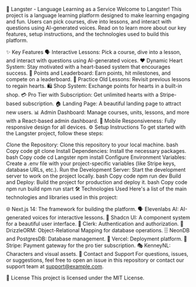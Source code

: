 🏫 Langster - Language Learning as a Service
Welcome to Langster! This project is a language learning platform designed to make learning engaging and fun. Users can pick courses, dive into lessons, and interact with questions using AI-generated voices. Read on to learn more about our key features, setup instructions, and the technologies used to build this platform.

✨ Key Features
🗣 Interactive Lessons: Pick a course, dive into a lesson, and interact with questions using AI-generated voices.
❤️ Dynamic Heart System: Stay motivated with a heart-based system that encourages success.
🌟 Points and Leaderboard: Earn points, hit milestones, and compete on a leaderboard.
🔄 Practice Old Lessons: Revisit previous lessons to regain hearts.
🛍 Shop System: Exchange points for hearts in a built-in shop.
💳 Pro Tier with Subscription: Get unlimited hearts with a Stripe-based subscription.
🏠 Landing Page: A beautiful landing page to attract new users.
📊 Admin Dashboard: Manage courses, units, lessons, and more with a React-based admin dashboard.
📱 Mobile Responsiveness: Fully responsive design for all devices.
⚙️ Setup Instructions
To get started with the Langster project, follow these steps:

Clone the Repository: Clone this repository to your local machine.
bash
Copy code
git clone <repository-url>
Install Dependencies: Install the necessary packages.
bash
Copy code
cd Langster
npm install
Configure Environment Variables: Create a .env file with your project-specific variables (like Stripe keys, database URLs, etc.).
Run the Development Server: Start the development server to work on the project locally.
bash
Copy code
npm run dev
Build and Deploy: Build the project for production and deploy it.
bash
Copy code
npm run build
npm run start
🛠 Technologies Used
Here's a list of the main technologies and libraries used in this project:

🌐 Next.js 14: The framework for building the platform.
🗣 Elevenlabs AI: AI-generated voices for interactive lessons.
🎨 Shadcn UI: A component system for a beautiful user interface.
🔐 Clerk: Authentication and authorization.
💾 DrizzleORM: Object-Relational Mapping for database operations.
🗄 NeonDB and PostgresDB: Database management.
🚀 Vercel: Deployment platform.
🧙 Stripe: Payment gateway for the pro tier subscription.
🎭 KenneyNL: Characters and visual assets.
📧 Contact and Support
For questions, issues, or suggestions, feel free to open an issue in this repository or contact our support team at support@example.com.

📄 License
This project is licensed under the MIT License.